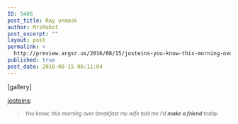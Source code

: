 ```yaml
---
ID: 5406
post_title: Ray unmask
author: MrsRobot
post_excerpt: ""
layout: post
permalink: >
  http://preview.argsr.us/2016/08/15/josteins-you-know-this-morning-over-breakfast/
published: true
post_date: 2016-08-15 06:11:04
---
```

[gallery]
<p><a class="tumblr_blog" href="http://josteins.tumblr.com/post/147398298211">josteins</a>:</p>
<blockquote>
<p><small><i>You know, this morning over breakfast my wife told me I’d <b>make a friend</b> today.</i></small></p>
</blockquote>